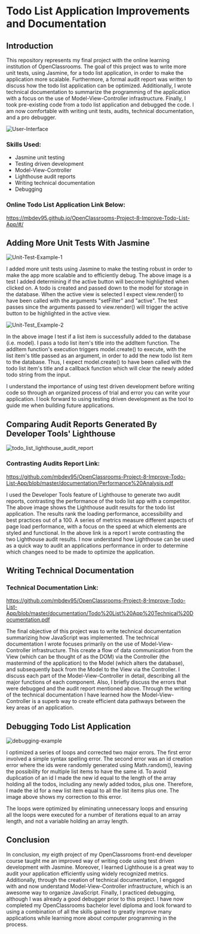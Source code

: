 # Todo List Application Improvements and Documentation

## Introduction
This repository represents my final project with the online learning institution of OpenClassrooms. The goal of this project was to write more unit tests, using Jasmine, for a todo list application, in order to make the application more scalable. Furthermore, a formal audit report was written to discuss how the todo list application can be optimized. Additionally, I wrote technical documentation to summarize the programming of the application with a focus on the use of Model-View-Controller infrastructure. Finally, I took pre-existing code from a todo list application and debugged the code. I am now comfortable with writing unit tests, audits, technical documentation, and a pro debugger.

![User-Interface](https://user-images.githubusercontent.com/77469447/128958763-62909a50-be60-4e3e-bf35-b2dcc3a54151.PNG)

### Skills Used:
- Jasmine unit testing
- Testing driven development
- Model-View-Controller
- Lighthouse audit reports
- Writing technical documentation
- Debugging

### Online Todo List Application Link Below:
https://mbdev95.github.io/OpenClassrooms-Project-8-Improve-Todo-List-App/#/

## Adding More Unit Tests With Jasmine

![Unit-Test-Example-1](https://user-images.githubusercontent.com/77469447/128958280-2e073397-0b36-4bc1-9428-93d1a84dfa2f.PNG)

I added more unit tests using Jasmine to make the testing robust in order to make the app more scalable and to efficiently debug. The above image is a test I added determining if the active button will become highlighted when clicked on. A todo is created and passed down to the model for storage in the database. When the active view is selected I expect view.render() to have been called with the arguments "setFilter" and "active". The test passes since the arguments passed to view.render() will trigger the active button to be highlighted in the active view.

![Unit-Test_Example-2](https://user-images.githubusercontent.com/77469447/128958290-65fb3333-46d1-4758-b775-29084d2868d6.PNG)

In the above image I test if a list item is successfully added to the database (i.e. model). I pass a todo list item's title into the addItem function.  The addItem function's execution triggers model.create() to execute, with the list item's title passed as an argument, in order to add the new todo list item to the database.  Thus, I expect model.create() to have been called with the todo list item's title and a callback function which will clear the newly added todo string from the input.

I understand the importance of using test driven development before writing code so through an organized process of trial and error you can write your application. I look forward to using testing driven development as the tool to guide me when building future applications.

## Comparing Audit Reports Generated By Developer Tools' Lighthouse

![todo_list_lighthouse_audit_report](https://user-images.githubusercontent.com/77469447/128958352-d218db87-ce44-4e81-8a91-2f86a6bbb68a.PNG)

### Contrasting Audits Report Link: 
https://github.com/mbdev95/OpenClassrooms-Project-8-Improve-Todo-List-App/blob/master/documentation/Performance%20Analysis.pdf

I used the Developer Tools feature of Lighthouse to generate two audit reports, contrasting the performance of the todo list app with a competitor.  The above image shows the Lighthouse audit results for the todo list application.  The results rank the loading performance, accessibility and best practices out of a 100.  A series of metrics measure different aspects of page load performance, with a focus on the speed at which elements are styled and functional.  In the above link is a report I wrote contrasting the two Lighthouse audit results. I now understand how Lighthouse can be used as a quick way to audit an applications performance in order to determine which changes need to be made to optimize the application.

## Writing Technical Documentation

### Technical Documentation Link: 
https://github.com/mbdev95/OpenClassrooms-Project-8-Improve-Todo-List-App/blob/master/documentation/Todo%20List%20App%20Technical%20Documentation.pdf

The final objective of this project was to write technical documentation summarizing how JavaScript was implemented.  The technical documentation I wrote focuses primarily on the use of Model-View-Controller infrastructure. This create a flow of data communication from the View (which can be thought of as the DOM) via the Controller (the mastermind of the application) to the Model (which alters the database), and subsequently back from the Model to the View via the Controller. I discuss each part of the Model-View-Controller in detail, describing all the major functions of each component.  Also, I briefly discuss the errors that were debugged and the audit report mentioned above. Through the writing of the technical documentation I have learned how the Model-View-Controller is a superb way to create efficient data pathways between the key areas of an application.

## Debugging Todo List Application

![debugging-example](https://user-images.githubusercontent.com/77469447/128958071-143cc78f-4769-4b3d-9e05-83f1f0f66853.PNG)

I optimized a series of loops and corrected two major errors. The first error involved a simple syntax spelling error.  The second error was an id creation error where the ids were randomly generated using Math.random(), leaving the possibility for multiple list items to have the same id. To avoid duplication of an id I made the new id equal to the length of the array holding all the todos, including any newly added todos, plus one. Therefore, I made the id for a new list item equal to all the list items plus one. The image above shows my correction to this error. 

The loops were optimized by eliminating unnecessary loops and ensuring all the loops were executed for a number of iterations equal to an array length, and not a variable holding an array length. 

## Conclusion

In conclusion, my eigth project of my OpenClassrooms front-end developer course taught me an improved way of writing code using test driven development with Jasmine. Moreover, I learned Lighthouse is a great way to audit your application efficiently using widely recognized metrics. Additionally, through the creation of technical documentation, I engaged with and now understand Model-View-Controller infrastructure, which is an awesome way to organize JavaScript. Finally, I practiced debugging, although I was already a good debugger prior to this project. I have now completed my OpenClassrooms bachelor level diploma and look forward to using a combination of all the skills gained to greatly improve many applications while learning more about computer programming in the process.
